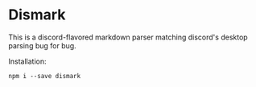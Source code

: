 # Dismark

This is a discord-flavored markdown parser matching discord's desktop parsing bug for bug.

Installation:

```
npm i --save dismark
```
